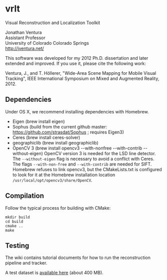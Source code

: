 # vrlt #

Visual Reconstruction and Localization Toolkit

Jonathan Ventura  
Assistant Professor  
University of Colorado Colorado Springs  
http://jventura.net/

This software was developed for my 2012 Ph.D. dissertation and later extended and improved.  If you use it, please cite the following work:

Ventura, J., and T. Höllerer, "Wide-Area Scene Mapping for Mobile Visual Tracking", IEEE International Symposium on Mixed and Augmented Reality, 2012.

## Dependencies ##

Under OS X, we recommend installing dependencies with Homebrew.

- Eigen (brew install eigen)
- Sophus (build from the current github master: https://github.com/strasdat/Sophus ; requires Eigen3)
- Ceres (brew install ceres-solver)
- geographiclib (brew install geographiclib)
- OpenCV 3 (brew install opencv3 --with-nonfree --with-contrib --without-eigen)
OpenCV version 3 is needed for the LSD line detector. The `--without-eigen` flag is necessary to avoid a conflict with Ceres.  The flags `--with-non-free` and `--with-contrib` are needed for SIFT.  Homebrew refuses to link opencv3, but the CMakeLists.txt is configured to look for it at the Homebrew installation location `/usr/local/opt/opencv3/share/OpenCV`.

## Compilation ##

Follow the typical process for building with CMake:

    mkdir build
    cd build
    cmake ..
    make

## Testing ##

The wiki contains tutorial documents for how to run the reconstruction pipeline and tracker.

A test dataset is [available here](https://www.dropbox.com/s/368ggcc65dk0yx6/VillageDataset.tgz?dl=0) (about 400 MB).
